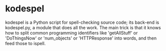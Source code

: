# kodespel

kodespel is a Python script for spell-checking source code;
its back-end is kodespel.py, a module that does all the work.
The main trick is that it knows how to split common programming
identifiers like 'getAllStuff' or 'DoThingsNow' or 'num_objects'
or 'HTTPResponse' into words, and then feed those to ispell.
